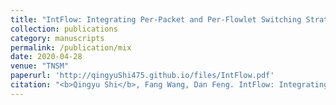 ```yaml
---
title: "IntFlow: Integrating Per-Packet and Per-Flowlet Switching Strategy for Load Balancing in Datacenter Networks"
collection: publications
category: manuscripts
permalink: /publication/mix
date: 2020-04-28
venue: "TNSM"
paperurl: 'http://qingyuShi475.github.io/files/IntFlow.pdf'
citation: "<b>Qingyu Shi</b>, Fang Wang, Dan Feng. IntFlow: Integrating Per-Packet and Per-Flowlet Switching Strategy for Load Balancing in Datacenter Networks. IEEE Transactions on Network and Service Management (TNSM), 17(3): 1377-1388 (2020)."
---
```



